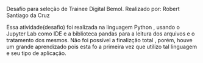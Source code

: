 Desafio para seleção de Trainee Digital Bemol.
Realizado por: Robert Santiago da Cruz

Essa atividade(desafio) foi realizada na linguagem Python , usando o Jupyter Lab como IDE e a biblioteca pandas para 
a leitura dos arquivos e o tratamento dos mesmos. Não foi possível a finalizção total , porém, houve um grande aprendizado pois esta fo
a primeira vez que utilizo tal linguagem e seu tipo de aplicação.
